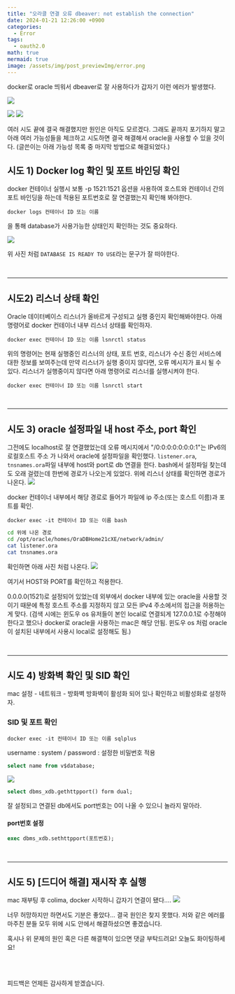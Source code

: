 ```yaml
---
title: "오라클 연결 오류 dbeaver: not establish the connection"
date: 2024-01-21 12:26:00 +0900
categories:
  - Error
tags:
  - oauth2.0
math: true
mermaid: true
image: /assets/img/post_previewImg/error.png
---
```


docker로 oracle 띄워서 dbeaver로 잘 사용하다가 갑자기 이런 에러가 발생했다.

![](/assets/img/post_img/error/3-1.png)


![](/assets/img/post_img/error/3-2.png)
![](/assets)

여러 시도 끝에 결국 해결했지만 원인은 아직도 모르겠다.
그래도 끝까지 포기하지 말고 아래 여러 가능성들을 체크하고 시도하면 결국 해결해서 oracle을 사용할 수 있을 것이다.
(글쓴이는 아래 가능성 목록 중 마지막 방법으로 해결되었다.)



## 시도 1) Docker log 확인 및 포트 바인딩 확인

docker 컨테이너 실행시 보통 -p 1521:1521 옵션을 사용하여 호스트와 컨테이너 간의 포트 바인딩을 하는데 적용된 포트번호로 잘 연결했는지 확인해 봐야한다.

```docker
docker logs 컨테이너 ID 또는 이름
```

을 통해 database가 사용가능한 상태인지 확인하는 것도 중요하다.

![](assets/img/post_img/error/3-3.png)

위 사진 처럼 `DATABASE IS READY TO USE`라는 문구가 잘 떠야한다.


<br>

---
## 시도2) 리스너 상태 확인

Oracle 데이터베이스 리스너가 올바르게 구성되고 실행 중인지 확인해봐야한다. 아래 명령어로 docker 컨테이너 내부 리스너 상태를 확인하자.

```docker
docker exec 컨테이너 ID 또는 이름 lsnrctl status
```

위의 명령어는 현재 실행중인 리스너의 상태, 포트 번호, 리스너가 수신 중인 서비스에 대한 정보를 보여주는데 만약 리스너가 실행 중이지 않다면, 오류 메시지가 표시 될 수 있다.
리스너가 실행중이지 않다면 아래 명령어로 리스너를 실행시켜야 한다.

```docker
docker exec 컨테이너 ID 또는 이름 lsnrctl start
```

<br>

---

## 시도 3) oracle 설정파일 내 host 주소, port 확인

그전에도 localhost로 잘 연결했었는데 오류 메시지에서 "/0:0:0:0:0:0:0:1"는 IPv6의 로컬호스트 주소
가 나와서 oracle에 설정파일을 확인했다. 
`listener.ora`, `tnsnames.ora`파일 내부에 host와 port로 db 연결을 한다.
bash에서 설정파일 찾는데도 오래 걸렸는데 한번에 경로가 나오는게 있었다.
위에 리스너 상태를 확인하면 경로가 나온다.
![](assets/img/post_img/error/3-4.png)

docker 컨테이너 내부에서 해당 경로로 들어가 파일에 ip 주소(또는 호스트 이름)과 포트를 확인.

```docker
docker exec -it 컨테이너 ID 또는 이름 bash
```

```bash
cd 위에 나온 경로
cd /opt/oracle/homes/OraDBHome21cXE/network/admin/
cat listener.ora
cat tnsnames.ora
```

확인하면 아래 사진 처럼 나온다.
![](/assets/img/post_img/error/3-5.png)

여기서 HOST와 PORT를 확인하고 적용한다.

0.0.0.0(1521)로 설정되어 있었는데 외부에서 docker 내부에 있는 oracle을 사용할 것이기 때문에 특정 호스트 주소를 지정하지 않고 모든 IPv4 주소에서의 접근을 허용하는게 맞다.
(검색 시에는 윈도우 os 유저들이 본인 local로 연결되게 127.0.0.1로 수정해야 한다고 했으나 docker로 oracle을 사용하는 mac은 해당 안됨. 윈도우 os 처럼 oracle이 설치된 내부에서 사용시 local로 설정해도 됨.)

<br>

---

## 시도 4) 방화벽 확인 및 SID 확인

mac 설정 - 네트워크 - 방화벽
방화벽이 활성화 되어 있나 확인하고 비활성화로 설정하자.

### SID 및 포트 확인

```docker
docker exec -it 컨테이너 ID 또는 이름 sqlplus
```

username  : system / password : 설정한 비밀번호 적용

```sql
select name from v$database;
```

![](/assets/img/post_img/error/3-6.png)

```sql
select dbms_xdb.gethttpport() form dual;
```
잘 설정되고 연결된 db에서도 port번호는 0이 나올 수 있으니 놀라지 말아라.

####  port번호 설정
```sql
exec dbms_xdb.sethttpport(포트번호);
```

<br>

---
## 시도 5) \[드디어 해결] 재시작 후 실행

mac 재부팅 후 colima, docker 시작하니 갑자기 연결이 됐다....
![](/assets/img/post_img/error/3-2.png)

너무 허망하지만 하면서도 기분은 좋았다...
결국 원인은 찾지 못했다. 
저와 같은 에러를 마주친 분들 모두 위에 시도 안에서 해결하셨으면 좋겠습니다.

혹시나 위 문제의 원인 혹은 다른 해결책이 있으면 댓글 부탁드려요!
오늘도 화이팅하세요!



<br/><br/>

피드백은 언제든 감사하게 받겠습니다.










